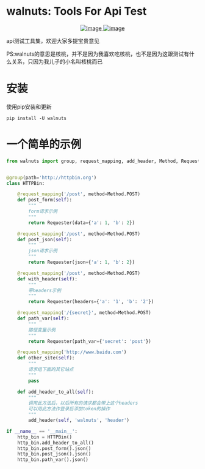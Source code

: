 # walnuts: Tools For Api Test
<p align="center">
<a href="https://github.com/sunhetao/walnuts/" rel="nofollow">
<img src="https://img.shields.io/badge/python-3.6|3.7|3.8-blue.svg" data-canonical-src="https://img.shields.io/badge/python-3.6|3.7|3.8-blue.svg" alt="image" style="max-width:100%;">
</a>
<a href="https://pypi.org/project/walnuts/" rel="nofollow">
<img src="https://img.shields.io/pypi/v/walnuts.svg" alt="image" style="max-width:100%;">
</a>
</p>

api测试工具集，欢迎大家多提宝贵意见

PS:walnuts的意思是核桃，并不是因为我喜欢吃核桃，也不是因为这跟测试有什么关系，只因为我儿子的小名叫核桃而已



# 安装
使用pip安装和更新
```shell script
pip install -U walnuts
```

# 一个简单的示例
```python
from walnuts import group, request_mapping, add_header, Method, Requester


@group(path='http://httpbin.org')
class HTTPBin:

    @request_mapping('/post', method=Method.POST)
    def post_form(self):
        """
        form请求示例
        """
        return Requester(data={'a': 1, 'b': 2})

    @request_mapping('/post', method=Method.POST)
    def post_json(self):
        """
        json请求示例
        """
        return Requester(json={'a': 1, 'b': 2})

    @request_mapping('/post', method=Method.POST)
    def with_header(self):
        """
        带headers示例
        """
        return Requester(headers={'a': '1', 'b': '2'})

    @request_mapping('/{secret}', method=Method.POST)
    def path_var(self):
        """
        路径变量示例
        """
        return Requester(path_var={'secret': 'post'})

    @request_mapping('http://www.baidu.com')
    def other_site(self):
        """
        请求组下面的其它站点
        """
        pass

    def add_header_to_all(self):
        """
        调用此方法后，以后所有的请求都会带上这个headers
        可以用此方法作登录后添加token的操作
        """
        add_header(self, 'walnuts', 'header')

if __name__ == '__main__':
    http_bin = HTTPBin()
    http_bin.add_header_to_all()
    http_bin.post_form().json()
    http_bin.post_json().json()
    http_bin.path_var().json()
```



